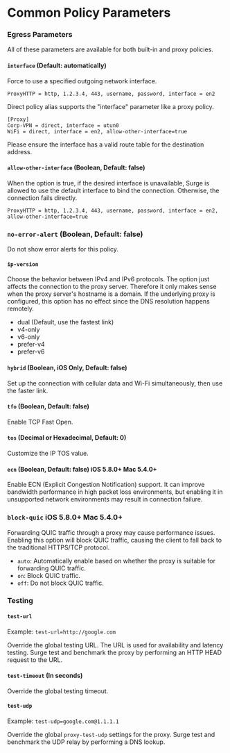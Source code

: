 Common Policy Parameters
========================

### Egress Parameters

All of these parameters are available for both built-in and proxy policies.

#### `interface` (Default: automatically)

Force to use a specified outgoing network interface.

```
ProxyHTTP = http, 1.2.3.4, 443, username, password, interface = en2
```

Direct policy alias supports the "interface" parameter like a proxy policy.

```
[Proxy]
Corp-VPN = direct, interface = utun0
WiFi = direct, interface = en2, allow-other-interface=true
```

Please ensure the interface has a valid route table for the destination address.

#### `allow-other-interface` (Boolean, Default: false)

When the option is true, if the desired interface is unavailable, Surge is allowed to use the default interface to bind the connection. Otherwise, the connection fails directly.

```
ProxyHTTP = http, 1.2.3.4, 443, username, password, interface = en2, allow-other-interface=true
```

### `no-error-alert` (Boolean, Default: false)

Do not show error alerts for this policy.

#### `ip-version`

Choose the behavior between IPv4 and IPv6 protocols. The option just affects the connection to the proxy server. Therefore it only makes sense when the proxy server's hostname is a domain. If the underlying proxy is configured, this option has no effect since the DNS resolution happens remotely.

*   dual (Default, use the fastest link)
*   v4-only
*   v6-only
*   prefer-v4
*   prefer-v6

#### `hybrid` (Boolean, iOS Only, Default: false)

Set up the connection with cellular data and Wi-Fi simultaneously, then use the faster link.

#### `tfo` (Boolean, Default: false)

Enable TCP Fast Open.

#### `tos` (Decimal or Hexadecimal, Default: 0)

Customize the IP TOS value.

#### `ecn` (Boolean, Default: false) iOS 5.8.0+ Mac 5.4.0+

Enable ECN (Explicit Congestion Notification) support. It can improve bandwidth performance in high packet loss environments, but enabling it in unsupported network environments may result in connection failure.

### `block-quic` iOS 5.8.0+ Mac 5.4.0+

Forwarding QUIC traffic through a proxy may cause performance issues. Enabling this option will block QUIC traffic, causing the client to fall back to the traditional HTTPS/TCP protocol.

*   `auto`: Automatically enable based on whether the proxy is suitable for forwarding QUIC traffic.
*   `on`: Block QUIC traffic.
*   `off`: Do not block QUIC traffic.

### Testing

#### `test-url`

Example: `test-url=http://google.com`

Override the global testing URL. The URL is used for availability and latency testing. Surge test and benchmark the proxy by performing an HTTP HEAD request to the URL.

#### `test-timeout` (In seconds)

Override the global testing timeout.

#### `test-udp`

Example: `test-udp=google.com@1.1.1.1`

Override the global `proxy-test-udp` settings for the proxy. Surge test and benchmark the UDP relay by performing a DNS lookup.